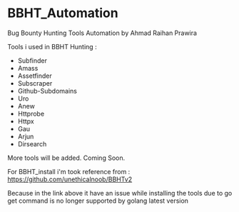 # BBHT_Automation
Bug Bounty Hunting Tools Automation by Ahmad Raihan Prawira

Tools i used in BBHT Hunting :
- Subfinder
- Amass
- Assetfinder
- Subscraper
- Github-Subdomains
- Uro
- Anew
- Httprobe
- Httpx
- Gau
- Arjun
- Dirsearch

More tools will be added. Coming Soon.

For BBHT_install i'm took reference from :
https://github.com/unethicalnoob/BBHTv2

Because in the link above it have an issue while installing the tools due to go get command is no longer supported by golang latest version
